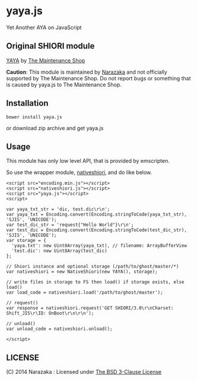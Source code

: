 yaya.js
=======================================

Yet Another AYA on JavaScript

Original SHIORI module
---------------------------------------

[YAYA](https://code.google.com/p/yaya-shiori/) by [The Maintenance Shop](http://ms.shillest.net/)

**Caution**:
This module is maintained by [Narazaka](http://narazaka.net/) and not officially supported by The Maintenance Shop.
Do not report bugs or something that is caused by yaya.js to The Maintenance Shop.

Installation
---------------------------------------

    bower install yaya.js

or download zip archive and get yaya.js

Usage
---------------------------------------

This module has only low level API, that is provided by emscripten.

So use the wrapper module, [nativeshiori](https://github.com/Narazaka/nativeshiori), and do like below.

    <script src="encoding.min.js"></script>
    <script src="nativeshiori.js"></script>
    <script src="yaya.js"></script>
    <script>
    
    var yaya_txt_str = 'dic, test.dic\r\n';
    var yaya_txt = Encoding.convert(Encoding.stringToCode(yaya_txt_str), 'SJIS', 'UNICODE');
    var test_dic_str = 'request{"Hello World"}\r\n';
    var test_dic = Encoding.convert(Encoding.stringToCode(test_dic_str), 'SJIS', 'UNICODE');
    var storage = {
      'yaya.txt': new Uint8Array(yaya_txt), // filename: ArrayBufferView
      'test.dic': new Uint8Array(test_dic)
    };
    
    // Shiori instance and optional storage (/path/to/ghost/master/*)
    var nativeshiori = new NativeShiori(new YAYA(), storage);
    
    // write files in storage to FS then load() if storage exists, else load()
    var load_code = nativeshiori.load('/path/to/ghost/master'); 
    
    // request()
    var response = nativeshiori.request('GET SHIORI/3.0\r\nCharset: Shift_JIS\r\ID: OnBoot\r\n\r\n');
    
    // unload()
    var unload_code = nativeshiori.unload();
    
    </script>

LICENSE
--------------------------------

(C) 2014 Narazaka : Licensed under [The BSD 3-Clause License](http://narazaka.net/license/BSD3?2014)
